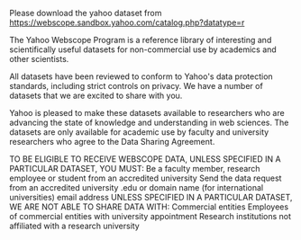 Please download the yahoo dataset from https://webscope.sandbox.yahoo.com/catalog.php?datatype=r


The Yahoo Webscope Program is a reference library of interesting and scientifically useful datasets for non-commercial use by academics and other scientists.

All datasets have been reviewed to conform to Yahoo's data protection standards, including strict controls on privacy. We have a number of datasets that we are excited to share with you.

Yahoo is pleased to make these datasets available to researchers who are advancing the state of knowledge and understanding in web sciences. The datasets are only available for academic use by faculty and university researchers who agree to the Data Sharing Agreement.



TO BE ELIGIBLE TO RECEIVE WEBSCOPE DATA, UNLESS SPECIFIED IN A PARTICULAR DATASET, YOU MUST:
Be a faculty member, research employee or student from an accredited university
Send the data request from an accredited university .edu or domain name (for international universities) email address
UNLESS SPECIFIED IN A PARTICULAR DATASET, WE ARE NOT ABLE TO SHARE DATA WITH:
Commercial entities
Employees of commercial entities with university appointment
Research institutions not affiliated with a research university
